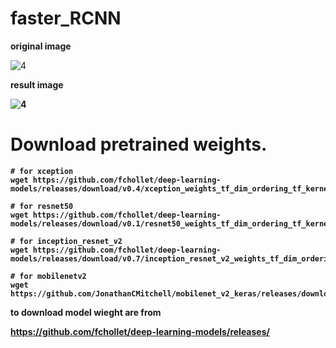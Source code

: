 # faster_RCNN

<b>original image</b>

![4](https://user-images.githubusercontent.com/48679574/71788518-622af000-3066-11ea-8957-d4124109d56c.png)


<b>result image<b>

![4](https://user-images.githubusercontent.com/48679574/71788527-88509000-3066-11ea-90ae-5c0877bbe53f.png)



# Download pretrained weights.
```
# for xception
wget https://github.com/fchollet/deep-learning-models/releases/download/v0.4/xception_weights_tf_dim_ordering_tf_kernels.h5

# for resnet50
wget https://github.com/fchollet/deep-learning-models/releases/download/v0.1/resnet50_weights_tf_dim_ordering_tf_kernels.h5

# for inception_resnet_v2
wget https://github.com/fchollet/deep-learning-models/releases/download/v0.7/inception_resnet_v2_weights_tf_dim_ordering_tf_kernels.h5

# for mobilenetv2
wget https://github.com/JonathanCMitchell/mobilenet_v2_keras/releases/download/v1.1/mobilenet_v2_weights_tf_dim_ordering_tf_kernels_1.0_224.h5

```

to download model wieght are from 

https://github.com/fchollet/deep-learning-models/releases/

